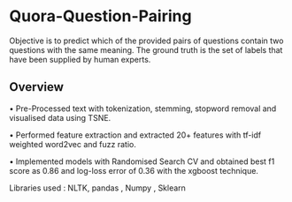 # Quora-Question-Pairing
Objective is to predict which of the provided pairs of questions contain two questions with the same meaning. The ground truth is the set of labels that have been supplied by human experts.
## Overview 
• Pre-Processed text with tokenization, stemming, stopword removal and visualised data using TSNE.

• Performed feature extraction and extracted 20+ features with tf-idf weighted word2vec and fuzz ratio.

• Implemented models with Randomised Search CV and obtained best f1 score as 0.86 and log-loss error of 0.36 with the xgboost technique.

Libraries used : NLTK, pandas , Numpy , Sklearn 

